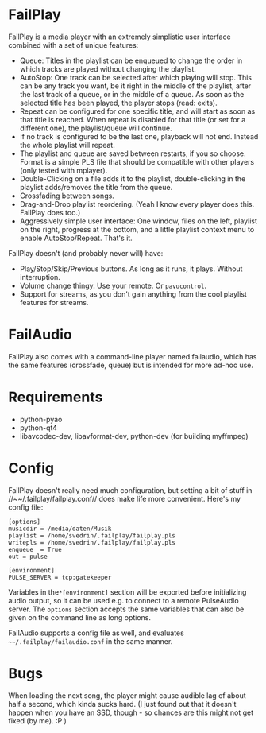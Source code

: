 FailPlay
========

FailPlay is a media player with an extremely simplistic user interface combined with a set of unique features:

* Queue: Titles in the playlist can be enqueued to change the order in which tracks are played without changing the
  playlist.
* AutoStop: One track can be selected after which playing will stop. This can be any track you want, be it right in the
  middle of the playlist, after the last track of a queue, or in the middle of a queue. As soon as the selected title has
  been played, the player stops (read: exits).
* Repeat can be configured for one specific title, and will start as soon as that title is reached. When repeat is disabled
  for that title (or set for a different one), the playlist/queue will continue.
* If no track is configured to be the last one, playback will not end. Instead the whole playlist will repeat.
* The playlist and queue are saved between restarts, if you so choose. Format is a simple PLS file that should be compatible
  with other players (only tested with mplayer).
* Double-Clicking on a file adds it to the playlist, double-clicking in the playlist adds/removes the title from the queue.
* Crossfading between songs.
* Drag-and-Drop playlist reordering. (Yeah I know every player does this. FailPlay does too.)
* Aggressively simple user interface: One window, files on the left, playlist on the right, progress at the bottom, and
  a little playlist context menu to enable AutoStop/Repeat. That's it.

FailPlay doesn't (and probably never will) have:

* Play/Stop/Skip/Previous buttons. As long as it runs, it plays. Without interruption.
* Volume change thingy. Use your remote. Or `pavucontrol`.
* Support for streams, as you don't gain anything from the cool playlist features for streams.

FailAudio
=========

FailPlay also comes with a command-line player named failaudio, which has the same features (crossfade, queue) but is intended for more ad-hoc use.

Requirements
============

* python-pyao
* python-qt4
* libavcodec-dev, libavformat-dev, python-dev (for building myffmpeg)

Config
======

FailPlay doesn't really need much configuration, but setting a bit of stuff in //~~/.failplay/failplay.conf// does make life more convenient. Here's my config file:

    [options]
    musicdir = /media/daten/Musik
    playlist = /home/svedrin/.failplay/failplay.pls
    writepls = /home/svedrin/.failplay/failplay.pls
    enqueue  = True
    out = pulse

    [environment]
    PULSE_SERVER = tcp:gatekeeper

Variables in the`*[environment]` section will be exported before initializing audio output, so it can be used e.g. to
connect to a remote PulseAudio server. The `options` section accepts the same variables that can also be given on the
command line as long options.

FailAudio supports a config file as well, and evaluates `~~/.failplay/failaudio.conf` in the same manner.


Bugs
====

When loading the next song, the player might cause audible lag of about half a second, which kinda sucks hard. (I just
found out that it doesn't happen when you have an SSD, though - so chances are this might not get fixed (by me). :P )
